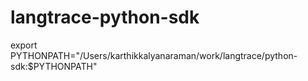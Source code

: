 # langtrace-python-sdk

export PYTHONPATH="/Users/karthikkalyanaraman/work/langtrace/python-sdk:$PYTHONPATH"